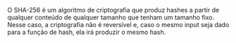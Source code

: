 O SHA-256 é um algoritmo de criptografia que produz hashes a partir de qualquer conteúdo de qualquer tamanho que tenham um tamanho fixo. Nesse caso, a criptografia não é reversível e, caso o mesmo input seja dado para a função de hash, ela irá produzir o mesmo hash.